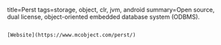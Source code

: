 title=Perst
tags=storage, object, clr, jvm, android
summary=Open source, dual license, object-oriented embedded database system (ODBMS).
~~~~~~

[Website](https://www.mcobject.com/perst/)
